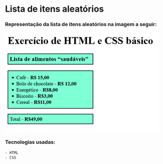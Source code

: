 # Lista de itens aleatórios

### Representação da lista de itens aleatórios na imagem a seguir:

[<img src="images/itens-aleatorios.png">](https://joao-guilherme-ms-dev.github.io/Lista-de-itens-aleatorios/)

### Tecnologias usadas:
```
- HTML
- CSS
```